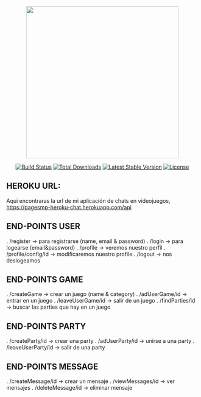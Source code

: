 <p align="center"><a href="https://laravel.com" target="_blank"><img src="https://raw.githubusercontent.com/laravel/art/master/logo-lockup/5%20SVG/2%20CMYK/1%20Full%20Color/laravel-logolockup-cmyk-red.svg" width="400"></a></p>

<p align="center">
<a href="https://travis-ci.org/laravel/framework"><img src="https://travis-ci.org/laravel/framework.svg" alt="Build Status"></a>
<a href="https://packagist.org/packages/laravel/framework"><img src="https://img.shields.io/packagist/dt/laravel/framework" alt="Total Downloads"></a>
<a href="https://packagist.org/packages/laravel/framework"><img src="https://img.shields.io/packagist/v/laravel/framework" alt="Latest Stable Version"></a>
<a href="https://packagist.org/packages/laravel/framework"><img src="https://img.shields.io/packagist/l/laravel/framework" alt="License"></a>
</p>

## HEROKU URL: 
Aqui encontraras la url de mi aplicación de chats en videojuegos,
https://pagesmp-heroku-chat.herokuapp.com/api


## END-POINTS USER
 
. /register -> para registrarse (name, email & password)
. /login -> para logearse (email&password)
. /profile -> veremos nuestro perfil
. /profile/config/id -> modificaremos nuestro profile
. /logout -> nos deslogeamos

## END-POINTS GAME

. /createGame -> crear un juego (name & category)
. /adUserGame/id -> entrar en un juego
. /leaveUserGame/id -> salir de un juego
. /findParties/id -> buscar las parties que hay en un juego

## END-POINTS PARTY

. /createParty/id -> crear una party
. /adUserParty/id -> unirse a una party
. /leaveUserParty/id -> salir de una party

## END-POINTS MESSAGE

. /createMessage/id -> crear un mensaje 
. /viewMessages/id -> ver mensajes
. /deleteMessage/id -> eliminar mensaje







